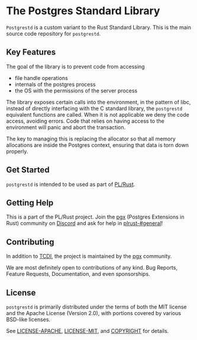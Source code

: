 # The Postgres Standard Library

`Postgrestd` is a custom variant to the Rust Standard Library. This is the main source code repository for `postgrestd`. 

## Key Features

The goal of the library is to prevent code from accessing 

  * file handle operations
  * internals of the postgres process 
  * the OS with the permissions of the server process
  
The library exposes certain calls into the environment, in the pattern of libc, instead of directly interfacing with the C standard library, the `postgrestd` equivalent functions are called. When it is not applicable we deny the code access, avoiding errors. Code that relies on having access to the environment will panic and abort the transaction.  

The key to managing this is replacing the allocator so that all memory allocations are inside the Postgres context, ensuring that data is torn down properly.


## Get Started

`postgrestd` is intended to be used as part of [PL/Rust](https://github.com/tcdi/plrust).

## Getting Help

This is a part of the PL/Rust project. Join the [pgx] (Postgres Extensions in Rust) community on [Discord](https://discord.gg/kwsy38x5Kh) and ask for help in [plrust-#general](https://discord.com/channels/561648697805504526/835595007791726704)!

## Contributing

In addition to [TCDI](https://www.tcdi.com), the project is maintained by the [pgx][pgx] community. 

We are most definitely open to contributions of any kind. Bug Reports, Feature Requests, Documentation, and even sponsorships.


## License

`postgrestd` is primarily distributed under the terms of both the MIT license and the Apache License (Version 2.0), with portions covered by various BSD-like licenses.

See [LICENSE-APACHE](LICENSE-APACHE), [LICENSE-MIT](LICENSE-MIT), and
[COPYRIGHT](COPYRIGHT) for details.

[pgx]: https://github.com/tcdi/pgx
